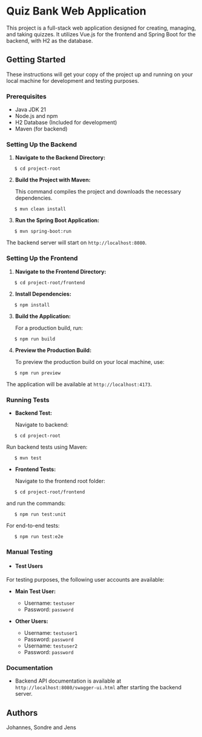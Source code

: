 
# Quiz Bank Web Application

This project is a full-stack web application designed for creating, managing, and taking quizzes. It utilizes Vue.js for the frontend and Spring Boot for the backend, with H2 as the database.

## Getting Started

These instructions will get your copy of the project up and running on your local machine for development and testing purposes.

### Prerequisites

- Java JDK 21
- Node.js and npm
- H2 Database (Included for development)
- Maven (for backend)

### Setting Up the Backend

1. **Navigate to the Backend Directory:**
```
   $ cd project-root
```
2. **Build the Project with Maven:**

   This command compiles the project and downloads the necessary dependencies.

```
   $ mvn clean install
```

3. **Run the Spring Boot Application:**

```
   $ mvn spring-boot:run
```

   The backend server will start on `http://localhost:8080`.

### Setting Up the Frontend

1. **Navigate to the Frontend Directory:**
```
   $ cd project-root/frontend
```
2. **Install Dependencies:**

```
   $ npm install
```

3. **Build the Application:**

   For a production build, run:

```
   $ npm run build
```

4. **Preview the Production Build:**

   To preview the production build on your local machine, use:

```
   $ npm run preview
```

   The application will be available at `http://localhost:4173`.

### Running Tests

- **Backend Test:**

  Navigate to backend:
```
   $ cd project-root
```

  Run backend tests using Maven:


```
   $ mvn test
```

- **Frontend Tests:**

  Navigate to the frontend root folder:
```
   $ cd project-root/frontend
```


   and run the commands:

```
   $ npm run test:unit
```

  For end-to-end tests:

```
   $ npm run test:e2e
```

### Manual Testing

  - #### Test Users
For testing purposes, the following user accounts are available:

- **Main Test User:**
  - Username: `testuser`
  - Password: `password`

- **Other Users:**
  - Username: `testuser1`
  - Password: `password`
  - Username: `testuser2`
  - Password: `password`

### Documentation

- Backend API documentation is available at `http://localhost:8080/swagger-ui.html` after starting the backend server.




## Authors

Johannes, Sondre and Jens
